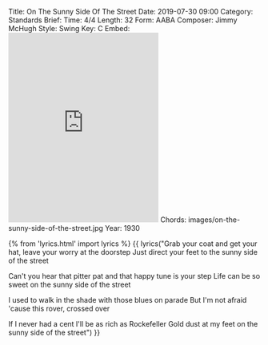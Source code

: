 Title: On The Sunny Side Of The Street
Date: 2019-07-30 09:00
Category: Standards
Brief:
Time: 4/4
Length: 32
Form: AABA
Composer: Jimmy McHugh
Style: Swing
Key: C
Embed: <iframe src="https://open.spotify.com/embed/playlist/54H0xcOQciKo5VV2Ja8en2" width="300" height="380" frameborder="0" allowtransparency="true" allow="encrypted-media"></iframe>
Chords: images/on-the-sunny-side-of-the-street.jpg
Year: 1930

{% from 'lyrics.html' import lyrics %}
{{ lyrics("Grab your coat and get your hat, leave your worry at the doorstep
Just direct your feet to the sunny side of the street

Can't you hear that pitter pat and that happy tune is your step
Life can be so sweet on the sunny side of the street

I used to walk in the shade with those blues on parade
But I'm not afraid 'cause this rover, crossed over

If I never had a cent I'll be as rich as Rockefeller
Gold dust at my feet on the sunny side of the street") }}

